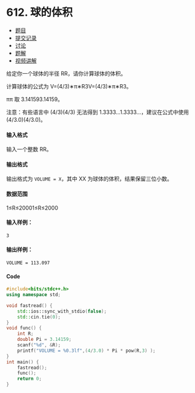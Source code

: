 # 612. 球的体积

- [  题目](https://www.acwing.com/problem/content/description/614/)
- [  提交记录](https://www.acwing.com/problem/content/submission/614/)
- [  讨论](https://www.acwing.com/problem/content/discussion/index/614/1/)
- [  题解](https://www.acwing.com/problem/content/solution/614/1/)
- [  视频讲解](https://www.acwing.com/problem/content/video/614/)



给定你一个球体的半径 RR，请你计算球体的体积。

计算球体的公式为 V=(4/3)∗π∗R3V=(4/3)∗π∗R3。

ππ 取 3.141593.14159。

注意：有些语言中 (4/3)(4/3) 无法得到 1.3333…1.3333…，建议在公式中使用 (4/3.0)(4/3.0)。

#### 输入格式

输入一个整数 RR。

#### 输出格式

输出格式为 `VOLUME = X`，其中 XX 为球体的体积，结果保留三位小数。

#### 数据范围

1≤R≤20001≤R≤2000

#### 输入样例：

```
3
```

#### 输出样例：

```
VOLUME = 113.097
```

#### Code

```cpp
#include<bits/stdc++.h>
using namespace std;

void fastread() {
	std::ios::sync_with_stdio(false);
	std::cin.tie(0);
}
void func() {
	int R;
	double Pi = 3.14159;
	scanf("%d", &R);
	printf("VOLUME = %0.3lf",(4/3.0) * Pi * pow(R,3) );
}
int main() {
	fastread();
	func();
	return 0;
}
```


